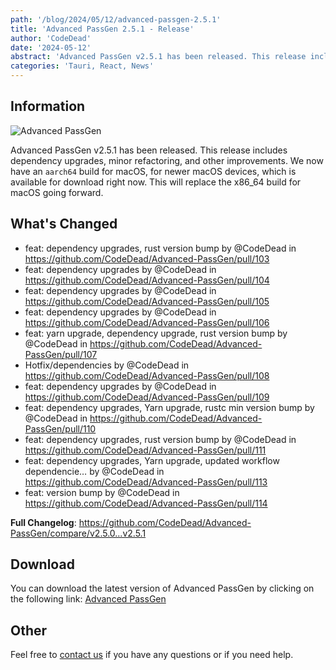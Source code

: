```yaml
---
path: '/blog/2024/05/12/advanced-passgen-2.5.1'
title: 'Advanced PassGen 2.5.1 - Release'
author: 'CodeDead'
date: '2024-05-12'
abstract: 'Advanced PassGen v2.5.1 has been released. This release includes dependency upgrades...'
categories: 'Tauri, React, News'
---
```


## Information

![Advanced PassGen](https://i.imgur.com/WcaJL2t.png)

Advanced PassGen v2.5.1 has been released. This release includes dependency upgrades, minor refactoring, and other improvements.
We now have an `aarch64` build for macOS, for newer macOS devices, which is available for download right now. This will replace the x86_64 build for macOS going forward.

## What's Changed

- feat: dependency upgrades, rust version bump by @CodeDead in https://github.com/CodeDead/Advanced-PassGen/pull/103
- feat: dependency upgrades by @CodeDead in https://github.com/CodeDead/Advanced-PassGen/pull/104
- feat: dependency upgrades by @CodeDead in https://github.com/CodeDead/Advanced-PassGen/pull/105
- feat: dependency upgrades by @CodeDead in https://github.com/CodeDead/Advanced-PassGen/pull/106
- feat: yarn upgrade, dependency upgrade, rust version bump by @CodeDead in https://github.com/CodeDead/Advanced-PassGen/pull/107
- Hotfix/dependencies by @CodeDead in https://github.com/CodeDead/Advanced-PassGen/pull/108
- feat: dependency upgrades by @CodeDead in https://github.com/CodeDead/Advanced-PassGen/pull/109
- feat: dependency upgrades, Yarn upgrade, rustc min version bump by @CodeDead in https://github.com/CodeDead/Advanced-PassGen/pull/110
- feat: dependency upgrades, rust version bump by @CodeDead in https://github.com/CodeDead/Advanced-PassGen/pull/111
- feat: dependency upgrades, Yarn upgrade, updated workflow dependencie… by @CodeDead in https://github.com/CodeDead/Advanced-PassGen/pull/113
- feat: version bump by @CodeDead in https://github.com/CodeDead/Advanced-PassGen/pull/114

**Full Changelog**: https://github.com/CodeDead/Advanced-PassGen/compare/v2.5.0...v2.5.1

## Download

You can download the latest version of Advanced PassGen by clicking on the following link:
[Advanced PassGen](https://codedead.com/software/advanced-passgen)

## Other

Feel free to [contact us](/contact) if you have any questions or if you need help.
